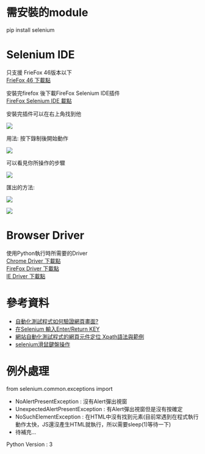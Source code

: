 # 需安裝的module   
pip install selenium

# Selenium IDE   
只支援 FrieFox 46版本以下  
[FrieFox 46 下載點](https://drive.google.com/file/d/1tA9KgcimG6Jd7IdM8jCuYDFp9jrkLhP0/view?usp=sharing)    

安裝完firefox 後下載FireFox Selenium IDE插件  
[FireFox Selenium IDE 載點](https://addons.mozilla.org/zh-TW/firefox/addon/selenium-ide/)  

安裝完插件可以在右上角找到他

![](https://imgur.com/PXGcmtJ.jpg)

用法: 按下錄制後開始動作

![](https://imgur.com/Xqc0FQ5.jpg)

可以看見你所操作的步驟

![](https://imgur.com/V1zPHxc.jpg)

匯出的方法:

![](https://imgur.com/WrRNPAG.jpg)


![](https://imgur.com/6xz9vvU.jpg)

# Browser Driver
使用Python執行時所需要的Driver  
[Chrome Driver 下載點](https://drive.google.com/open?id=15JumKkpBaJcINOWdcx5ml3mr-Yvb4sKQ)  
[FireFox Driver 下載點](https://drive.google.com/open?id=12UWnd0EKUnbUe-Mq1G3qeqaSArUUs2Ly)  
[IE Driver 下載點](https://drive.google.com/open?id=1Zc8GHcxFKZB6OSHnPS8JP5wjYIrCjsUv)  


# 參考資料   
* [自動化測試程式如何驗證網頁畫面?](https://www.qa-knowhow.com/?p=2431)      
* [在Selenium 輸入Enter/Return KEY](https://ask.helplib.com/selenium/post_357327)    
* [網站自動化測試程式的網頁元件定位 Xpath語法與範例](https://www.qa-knowhow.com/?p=2164)       
* [selenium滑鼠鍵盤操作](http://m.jb51.net/article/92682.htm)      

# 例外處理    
from selenium.common.exceptions import 
* NoAlertPresentException : 沒有Alert彈出視窗    
* UnexpectedAlertPresentException : 有Alert彈出視窗但是沒有按確定    
* NoSuchElementException : 在HTML中沒有找到元素(目前常遇到在程式執行動作太快，JS還沒產生HTML就執行，所以需要sleep(1)等待一下)    
* 待補充...

Python Version : 3
